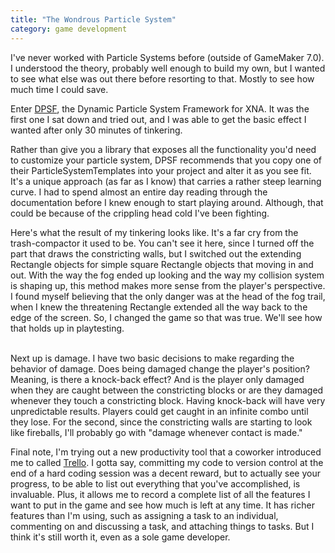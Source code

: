 ```yaml
---
title: "The Wondrous Particle System"
category: game development
---
```

I've never worked with Particle Systems before (outside of GameMaker 7.0). I understood the theory, probably well enough to build my own, but I wanted to see what else was out there before resorting to that. Mostly to see how much time I could save.

Enter <a href="http://www.xnaparticles.com/">DPSF</a>, the Dynamic Particle System Framework for XNA. It was the first one I sat down and tried out, and I was able to get the basic effect I wanted after only 30 minutes of tinkering.

Rather than give you a library that exposes all the functionality you'd need to customize your particle system, DPSF recommends that you copy one of their ParticleSystemTemplates into your project and alter it as you see fit. It's a unique approach (as far as I know) that carries a rather steep learning curve. I had to spend almost an entire day reading through the documentation before I knew enough to start playing around. Although, that could be because of the crippling head cold I've been fighting.

Here's what the result of my tinkering looks like. It's a far cry from the trash-compactor it used to be. You can't see it here, since I turned off the part that draws the constricting walls, but I switched out the extending Rectangle objects for simple square Rectangle objects that moving in and out. With the way the fog ended up looking and the way my collision system is shaping up, this method makes more sense from the player's perspective. I found myself believing that the only danger was at the head of the fog trail, when I knew the threatening Rectangle extended all the way back to the edge of the screen. So, I changed the game so that was true. We'll see how that holds up in playtesting.

<br />Next up is damage. I have two basic decisions to make regarding the behavior of damage. Does being damaged change the player's position? Meaning, is there a knock-back effect? And is the player only damaged when they are caught between the constricting blocks or are they damaged whenever they touch a constricting block. Having knock-back will have very unpredictable results. Players could get caught in an infinite combo until they lose. For the second, since the constricting walls are starting to look like fireballs, I'll probably go with "damage whenever contact is made."

Final note, I'm trying out a new productivity tool that a coworker introduced me to called <a href="https://trello.com/">Trello</a>. I gotta say, committing my code to version control at the end of a hard coding session was a decent reward, but to actually see your progress, to be able to list out everything that you've accomplished, is invaluable. Plus, it allows me to record a complete list of all the features I want to put in the game and see how much is left at any time. It has richer features than I'm using, such as assigning a task to an individual, commenting on and discussing a task, and attaching things to tasks. But I think it's still worth it, even as a sole game developer.